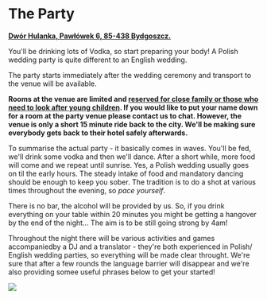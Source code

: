 <h1>The Party</h1>
<div class="map-pin">
    <a href="https://goo.gl/maps/8egdG9CUiV9P2hH39" target="_blank"><p><b>Dwór Hulanka, Pawłówek 6, 85-438 Bydgoszcz.</b></p></a>
</div>

<p>You'll be drinking lots of Vodka, so start preparing your body! A Polish wedding party is quite different to an English wedding.</p>
<p>The party starts immediately after the wedding ceremony and transport to the venue will be available.</p>
<p><b>Rooms at the venue are limited and <u>reserved for close family or those who need to look after young children</u>. If you would like to put your name down for a room at the party venue please contact us to chat. However, the venue is only a short 15 minute ride back to the city. We'll be making sure everybody gets back to their hotel safely afterwards.</b></p>
<p>To summarise the actual party - it basically comes in waves. You'll be fed, we'll drink some vodka and then we'll dance. After a short while, more food will come and we repeat until sunrise. Yes, a Polish wedding usually goes on til the early hours. The steady intake of food and mandatory dancing should be enough to keep you sober. The tradition is to do a shot at various times throughout the evening, so <em>pace yourself</em>.</p>
<p>There is no bar, the alcohol will be provided by us. So, if you drink everything on your table within 20 minutes you might be getting a hangover by the end of the night... The aim is to be still going strong by 4am!</p>
<p>Throughout the night there will be various activities and games accompaniedby a DJ and a translator - they're both experienced in Polish/ English wedding parties, so everything will be made clear throught. We're sure that after a few rounds the language barrier will disappear and we're also providing somee useful phrases below to get your started!</p>

<img class="wider" src="{{assets}}img/party.jpg">